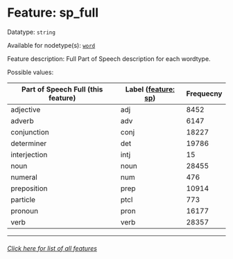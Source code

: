 # Feature: sp_full

Datatype: `string`

Available for nodetype(s): [`word`](wordnodefeatures.md#readme)

Feature description: Full Part of Speech description for each wordtype.

Possible values:

Part of Speech Full (this feature) | Label ([feature: sp](sp.md#readme)) | Frequecny
--- | --- | ---
adjective | adj | 8452
adverb | adv | 6147
conjunction | conj | 18227
determiner | det | 19786
interjection | intj | 15
noun | noun | 28455
numeral | num | 476
preposition | prep | 10914
particle | ptcl | 773
pronoun | pron | 16177
verb | verb | 28357


---
###### [Click here for list of all features](home.md#readme)
